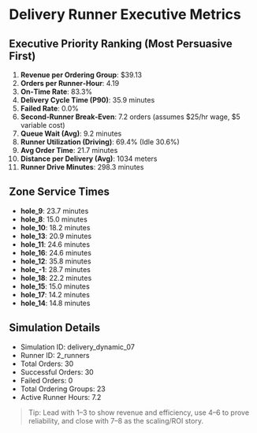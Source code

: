 # Delivery Runner Executive Metrics

## Executive Priority Ranking (Most Persuasive First)
1. **Revenue per Ordering Group**: $39.13
2. **Orders per Runner‑Hour**: 4.19
3. **On‑Time Rate**: 83.3%
4. **Delivery Cycle Time (P90)**: 35.9 minutes
5. **Failed Rate**: 0.0%
6. **Second‑Runner Break‑Even**: 7.2 orders (assumes $25/hr wage, $5 variable cost)
7. **Queue Wait (Avg)**: 9.2 minutes
8. **Runner Utilization (Driving)**: 69.4% (Idle 30.6%)
9. **Avg Order Time**: 21.7 minutes
10. **Distance per Delivery (Avg)**: 1034 meters
11. **Runner Drive Minutes**: 298.3 minutes

## Zone Service Times
- **hole_9**: 23.7 minutes
- **hole_8**: 15.0 minutes
- **hole_10**: 18.2 minutes
- **hole_13**: 20.9 minutes
- **hole_11**: 24.6 minutes
- **hole_16**: 24.6 minutes
- **hole_12**: 35.8 minutes
- **hole_-1**: 28.7 minutes
- **hole_18**: 22.2 minutes
- **hole_15**: 15.0 minutes
- **hole_17**: 14.2 minutes
- **hole_14**: 14.8 minutes


## Simulation Details
- Simulation ID: delivery_dynamic_07
- Runner ID: 2_runners
- Total Orders: 30
- Successful Orders: 30
- Failed Orders: 0
- Total Ordering Groups: 23
- Active Runner Hours: 7.2

> Tip: Lead with 1–3 to show revenue and efficiency, use 4–6 to prove reliability, and close with 7–8 as the scaling/ROI story.
